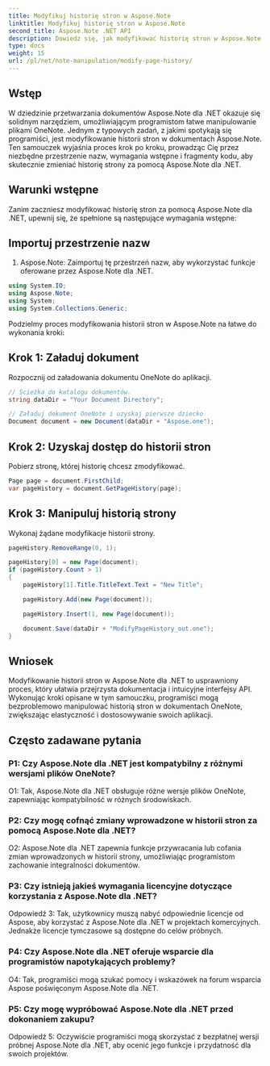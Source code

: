 ```yaml
---
title: Modyfikuj historię stron w Aspose.Note
linktitle: Modyfikuj historię stron w Aspose.Note
second_title: Aspose.Note .NET API
description: Dowiedz się, jak modyfikować historię stron w Aspose.Note dla .NET, korzystając z tego obszernego samouczka. Bez wysiłku zwiększ swoje możliwości przetwarzania dokumentów.
type: docs
weight: 15
url: /pl/net/note-manipulation/modify-page-history/
---
```

## Wstęp

W dziedzinie przetwarzania dokumentów Aspose.Note dla .NET okazuje się solidnym narzędziem, umożliwiającym programistom łatwe manipulowanie plikami OneNote. Jednym z typowych zadań, z jakimi spotykają się programiści, jest modyfikowanie historii stron w dokumentach Aspose.Note. Ten samouczek wyjaśnia proces krok po kroku, prowadząc Cię przez niezbędne przestrzenie nazw, wymagania wstępne i fragmenty kodu, aby skutecznie zmieniać historię strony za pomocą Aspose.Note dla .NET.

## Warunki wstępne

Zanim zaczniesz modyfikować historię stron za pomocą Aspose.Note dla .NET, upewnij się, że spełnione są następujące wymagania wstępne:

## Importuj przestrzenie nazw

1. Aspose.Note: Zaimportuj tę przestrzeń nazw, aby wykorzystać funkcje oferowane przez Aspose.Note dla .NET.

```csharp
using System.IO;
using Aspose.Note;
using System;
using System.Collections.Generic;
```

Podzielmy proces modyfikowania historii stron w Aspose.Note na łatwe do wykonania kroki:

## Krok 1: Załaduj dokument

Rozpocznij od załadowania dokumentu OneNote do aplikacji.

```csharp
// Ścieżka do katalogu dokumentów.
string dataDir = "Your Document Directory";

// Załaduj dokument OneNote i uzyskaj pierwsze dziecko
Document document = new Document(dataDir + "Aspose.one");
```

## Krok 2: Uzyskaj dostęp do historii stron

Pobierz stronę, której historię chcesz zmodyfikować.

```csharp
Page page = document.FirstChild;
var pageHistory = document.GetPageHistory(page);
```

## Krok 3: Manipuluj historią strony

Wykonaj żądane modyfikacje historii strony.

```csharp
pageHistory.RemoveRange(0, 1);

pageHistory[0] = new Page(document);
if (pageHistory.Count > 1)
{
    pageHistory[1].Title.TitleText.Text = "New Title";

    pageHistory.Add(new Page(document));

    pageHistory.Insert(1, new Page(document));

    document.Save(dataDir + "ModifyPageHistory_out.one");
}
```

## Wniosek

Modyfikowanie historii stron w Aspose.Note dla .NET to usprawniony proces, który ułatwia przejrzysta dokumentacja i intuicyjne interfejsy API. Wykonując kroki opisane w tym samouczku, programiści mogą bezproblemowo manipulować historią stron w dokumentach OneNote, zwiększając elastyczność i dostosowywanie swoich aplikacji.

## Często zadawane pytania

### P1: Czy Aspose.Note dla .NET jest kompatybilny z różnymi wersjami plików OneNote?

O1: Tak, Aspose.Note dla .NET obsługuje różne wersje plików OneNote, zapewniając kompatybilność w różnych środowiskach.

### P2: Czy mogę cofnąć zmiany wprowadzone w historii stron za pomocą Aspose.Note dla .NET?

O2: Aspose.Note dla .NET zapewnia funkcje przywracania lub cofania zmian wprowadzonych w historii strony, umożliwiając programistom zachowanie integralności dokumentów.

### P3: Czy istnieją jakieś wymagania licencyjne dotyczące korzystania z Aspose.Note dla .NET?

Odpowiedź 3: Tak, użytkownicy muszą nabyć odpowiednie licencje od Aspose, aby korzystać z Aspose.Note dla .NET w projektach komercyjnych. Jednakże licencje tymczasowe są dostępne do celów próbnych.

### P4: Czy Aspose.Note dla .NET oferuje wsparcie dla programistów napotykających problemy?

O4: Tak, programiści mogą szukać pomocy i wskazówek na forum wsparcia Aspose poświęconym Aspose.Note dla .NET.

### P5: Czy mogę wypróbować Aspose.Note dla .NET przed dokonaniem zakupu?

Odpowiedź 5: Oczywiście programiści mogą skorzystać z bezpłatnej wersji próbnej Aspose.Note dla .NET, aby ocenić jego funkcje i przydatność dla swoich projektów.
